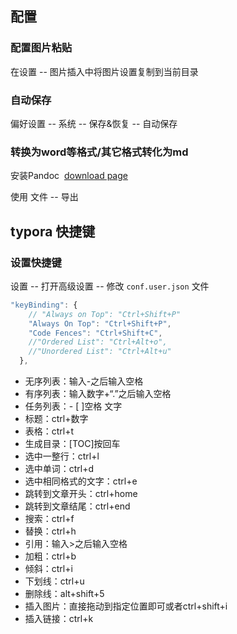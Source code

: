 ## 配置

### 配置图片粘贴

在设置 -- 图片插入中将图片设置复制到当前目录

### 自动保存

偏好设置 -- 系统 -- 保存&恢复 -- 自动保存

### 转换为word等格式/其它格式转化为md

安装Pandoc   [download page](https://github.com/jgm/pandoc/releases/latest)

使用  文件 -- 导出



## typora 快捷键

### 设置快捷键

设置 -- 打开高级设置 -- 修改 `conf.user.json` 文件

```js
"keyBinding": {
    // "Always on Top": "Ctrl+Shift+P"
    "Always On Top": "Ctrl+Shift+P",
    "Code Fences": "Ctrl+Shift+C",
    //"Ordered List": "Ctrl+Alt+o",
    //"Unordered List": "Ctrl+Alt+u"
  },
```

- 无序列表：输入-之后输入空格
- 有序列表：输入数字+“.”之后输入空格
- 任务列表：- [ ]空格 文字
- 标题：ctrl+数字
- 表格：ctrl+t
- 生成目录：[TOC]按回车
- 选中一整行：ctrl+l
- 选中单词：ctrl+d
- 选中相同格式的文字：ctrl+e
- 跳转到文章开头：ctrl+home
- 跳转到文章结尾：ctrl+end
- 搜索：ctrl+f
- 替换：ctrl+h
- 引用：输入>之后输入空格
- 加粗：ctrl+b
- 倾斜：ctrl+i
- 下划线：ctrl+u
- 删除线：alt+shift+5
- 插入图片：直接拖动到指定位置即可或者ctrl+shift+i
- 插入链接：ctrl+k
